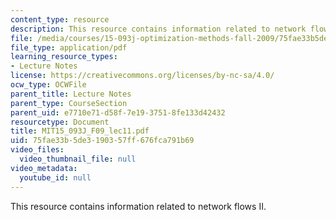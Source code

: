 ```yaml
---
content_type: resource
description: This resource contains information related to network flows II.
file: /media/courses/15-093j-optimization-methods-fall-2009/75fae33b5de3190357ff676fca791b69_MIT15_093J_F09_lec11.pdf
file_type: application/pdf
learning_resource_types:
- Lecture Notes
license: https://creativecommons.org/licenses/by-nc-sa/4.0/
ocw_type: OCWFile
parent_title: Lecture Notes
parent_type: CourseSection
parent_uid: e7710e71-d58f-7e19-3751-8fe133d42432
resourcetype: Document
title: MIT15_093J_F09_lec11.pdf
uid: 75fae33b-5de3-1903-57ff-676fca791b69
video_files:
  video_thumbnail_file: null
video_metadata:
  youtube_id: null
---
```

This resource contains information related to network flows II.